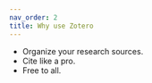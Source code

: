 ```yaml
---
nav_order: 2
title: Why use Zotero
---
```


<ul>
    <li>Organize your research sources.</li>
    <li>Cite like a pro.</li>
    <li>Free to all.</li>
</ul>
